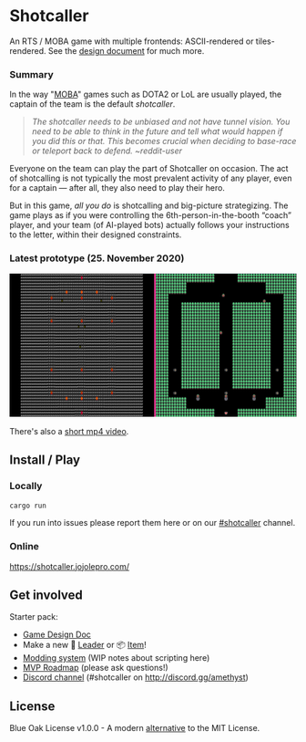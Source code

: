 # Shotcaller

An RTS / MOBA game with multiple frontends: ASCII-rendered or tiles-rendered. See the [design document](https://www.notion.so/erlendsh/Shotcaller-7374d2b2819c42ccb40f01dc7089d419) for much more.

### Summary

In the way "[MOBA](https://en.wikipedia.org/wiki/Multiplayer_online_battle_arena)" games such as DOTA2 or LoL are usually played, the captain of the team is the default *shotcaller*.

> *The shotcaller needs to be unbiased and not have tunnel vision. You need to be able to think in the future and tell what would happen if you did this or that. This becomes crucial when deciding to base-race or teleport back to defend. ~reddit-user*

Everyone on the team can play the part of Shotcaller on occasion. The act of shotcalling  is not typically the most prevalent activity of any player, even for a captain — after all, they also need to play their hero.

But in this game, *all you do* is shotcalling and big-picture strategizing. The game plays as if you were controlling the 6th-person-in-the-booth “coach” player, and your team (of AI-played bots) actually follows your instructions to the letter, within their designed constraints.


### Latest prototype (25. November 2020)

![shotcaller-2guis](./media/shotcaller-2guis.png)

There's also a [short mp4 video](./media/shotcaller-prototype.mp4).


## Install / Play

### Locally

```
cargo run
```

If you run into issues please report them here or on our [#shotcaller](https://discord.gg/qvJyTYM) channel.

### Online

https://shotcaller.jojolepro.com/

## Get involved

Starter pack:

* [Game Design Doc](https://www.notion.so/erlendsh/Shotcaller-7374d2b2819c42ccb40f01dc7089d419)
* Make a new :supervillain: [Leader](https://github.com/amethyst/shotcaller/issues/6) or :package: [Item](https://github.com/amethyst/shotcaller/issues/8)!
* [Modding system](https://www.notion.so/erlendsh/Modding-system-7634b7cd978241ccbadfbf5e5ee407eb) (WIP notes about scripting here)
* [MVP Roadmap](https://github.com/amethyst/shotcaller/issues/4) (please ask questions!)
* [Discord channel](https://discord.gg/qvJyTYM) (#shotcaller on http://discord.gg/amethyst)

## License

Blue Oak License v1.0.0 - A modern [alternative](https://writing.kemitchell.com/2019/03/09/Deprecation-Notice.html) to the MIT License.
